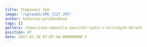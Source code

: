 ```yaml
---
title: Stopovací tým
image: "/uploads/IMG_7227.JPG"
author: katerina-polednikova
tags: []
gallery: /news/zima-umoznila-spocitat-vydry-v-orlickych-horach
position: 87
date: 2017-01-26 07:07:44.000000000 Z
---
```

